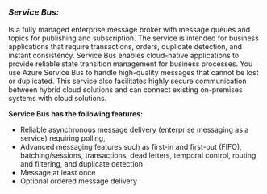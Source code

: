 ### ***Service Bus:***

Is a fully managed enterprise message broker with message queues and topics for publishing and subscription. The service is intended for business applications that require transactions, orders, duplicate detection, and instant consistency. Service Bus enables cloud-native applications to provide reliable state transition management for business processes. You use Azure Service Bus to handle high-quality messages that cannot be lost or duplicated. This service also facilitates highly secure communication between hybrid cloud solutions and can connect existing on-premises systems with cloud solutions.

**Service Bus has the following features:**
- Reliable asynchronous message delivery (enterprise messaging as a service) requiring polling,
- Advanced messaging features such as first-in and first-out (FIFO), batching/sessions, transactions, dead letters, temporal control, routing and filtering, and duplicate detection
- Message at least once
- Optional ordered message delivery
